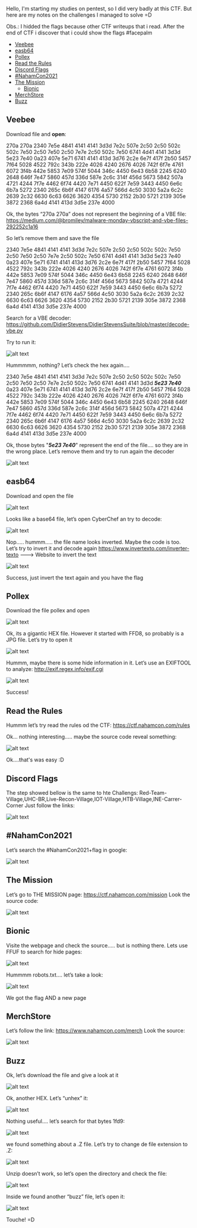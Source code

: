 Hello, I'm starting my studies on pentest, so I did very badly at this CTF. But here are my notes on the challenges I managed to solve =D

Obs.: I hidded the flags because other CTF writeups that i read. After the end of CTF i discover that i could show the flags #facepalm

* [Veebee](#veebee)
* [easb64](#easb64)
* [Pollex](#pollex)
* [Read the Rules](#read-the-rules)
* [Discord Flags](#discord-flags)
* [#NahamCon2021](#nahamcon2021)
* [The Mission](#the-mission)
  - [Bionic](#bionic)
* [MerchStore](#merchstore)
* [Buzz](#buzz)

## Veebee

Download file and **open**:

270a 270a 2340 7e5e 4841 4141 4141 3d3d
7e2c 507e 2c50 2c50 502c 502c 7e50 2c50
7e50 2c50 7e7e 2c50 502c 7e50 6741 4d41
4141 3d3d 5e23 7e40 0a23 407e 5e71 6741
4141 413d 3d76 2c2e 6e7f 417f 2b50 5457
7f64 5028 4522 792c 343b 222e 4026 4240
2676 4026 742f 6f7e 4761 6072 3f4b 442e
5853 7e09 574f 5044 346c 4450 6e43 6b58
2245 6240 2648 646f 7e47 5860 457d 336d
587e 2c6c 314f 456d 5673 5842 507a 4721
4244 7f7e 4462 6f74 4420 7e71 4450 622f
7e59 3443 4450 6e6c 6b7a 5272 2340 265c
6b6f 4147 6176 4a57 566d 4c50 3030 5a2a
6c2c 2639 2c32 6630 6c63 6626 3620 4354
5730 2152 2b30 5721 2139 305e 3872 2368
6a4d 4141 413d 3d5e 237e 4000

Ok, the bytes “270a 270a” does not represent the beginning of a VBE file:
https://medium.com/@bromiley/malware-monday-vbscript-and-vbe-files-292252c1a16

So let’s remove them and save the file

2340 7e5e 4841 4141 4141 3d3d
7e2c 507e 2c50 2c50 502c 502c 7e50 2c50
7e50 2c50 7e7e 2c50 502c 7e50 6741 4d41
4141 3d3d 5e23 7e40 0a23 407e 5e71 6741
4141 413d 3d76 2c2e 6e7f 417f 2b50 5457
7f64 5028 4522 792c 343b 222e 4026 4240
2676 4026 742f 6f7e 4761 6072 3f4b 442e
5853 7e09 574f 5044 346c 4450 6e43 6b58
2245 6240 2648 646f 7e47 5860 457d 336d
587e 2c6c 314f 456d 5673 5842 507a 4721
4244 7f7e 4462 6f74 4420 7e71 4450 622f
7e59 3443 4450 6e6c 6b7a 5272 2340 265c
6b6f 4147 6176 4a57 566d 4c50 3030 5a2a
6c2c 2639 2c32 6630 6c63 6626 3620 4354
5730 2152 2b30 5721 2139 305e 3872 2368
6a4d 4141 413d 3d5e 237e 4000

Search for a VBE decoder:
https://github.com/DidierStevens/DidierStevensSuite/blob/master/decode-vbe.py

Try to run it:

![alt text](./img/nahamcon2021-1.png?raw=true)

Hummmmm, nothing? Let’s check the hex again….

2340 7e5e 4841 4141 4141 3d3d
7e2c 507e 2c50 2c50 502c 502c 7e50 2c50
7e50 2c50 7e7e 2c50 502c 7e50 6741 4d41
4141 3d3d ***5e23 7e40*** 0a23 407e 5e71 6741
4141 413d 3d76 2c2e 6e7f 417f 2b50 5457
7f64 5028 4522 792c 343b 222e 4026 4240
2676 4026 742f 6f7e 4761 6072 3f4b 442e
5853 7e09 574f 5044 346c 4450 6e43 6b58
2245 6240 2648 646f 7e47 5860 457d 336d
587e 2c6c 314f 456d 5673 5842 507a 4721
4244 7f7e 4462 6f74 4420 7e71 4450 622f
7e59 3443 4450 6e6c 6b7a 5272 2340 265c
6b6f 4147 6176 4a57 566d 4c50 3030 5a2a
6c2c 2639 2c32 6630 6c63 6626 3620 4354
5730 2152 2b30 5721 2139 305e 3872 2368
6a4d 4141 413d 3d5e 237e 4000

Ok, those bytes "***5e23 7e40***" represent the end of the file…. so they are in the wrong place. Let’s remove them and try to run again the decoder

![alt text](./img/nahamcon2021-2.png?raw=true)


## easb64
Download and open the file

![alt text](./img/nahamcon2021-3.png?raw=true)

Looks like a base64 file, let’s open CyberChef an try to decode:

![alt text](./img/nahamcon2021-4.png?raw=true)

Nop….. hummm….. the file name looks inverted. Maybe the code is too. Let’s try to invert it and decode again
https://www.invertexto.com/inverter-texto ---> Website to invert the text

![alt text](./img/nahamcon2021-5.png?raw=true)

Success, just invert the text again and you have the flag


## Pollex
Download the file pollex and open

![alt text](./img/nahamcon2021-6.png?raw=true)

Ok, its a gigantic HEX file. However it started with FFD8, so probably is a JPG file. Let’s try to open it

![alt text](./img/nahamcon2021-7.png?raw=true)

Hummm, maybe there is some hide information in it. Let’s use an EXIFTOOL to analyze:
http://exif.regex.info/exif.cgi

![alt text](./img/nahamcon2021-8.png?raw=true)

Success!


## Read the Rules
Hummm let’s try read the rules od the CTF:
https://ctf.nahamcon.com/rules

Ok… nothing interesting….. maybe the source code reveal something:

![alt text](./img/nahamcon2021-9.png?raw=true)

Ok….that's was easy :D


## Discord Flags
The step showed bellow is the same to hte Challengs: Red-Team-Village,UHC-BR,Live-Recon-Village,IOT-Village,HTB-Village,INE-Carrer-Corner
Just follow the links:

![alt text](./img/nahamcon2021-10.png?raw=true)


## #NahamCon2021
Let’s search the #NahamCon2021+flag in google:

![alt text](./img/nahamcon2021-11.png?raw=true)

## The Mission
Let’s go to THE MISSION page: https://ctf.nahamcon.com/mission
Look the source code:

![alt text](./img/nahamcon2021-12.png?raw=true)

## Bionic
Visite the webpage and check the source….. but is nothing there. Lets use FFUF to search for hide pages:

![alt text](./img/nahamcon2021-13.png?raw=true)

Hummmm robots.txt…. let’s take a look:

![alt text](./img/nahamcon2021-14.png?raw=true)

We got the flag AND a new page

## MerchStore
Let’s follow the link: https://www.nahamcon.com/merch
Look the source:

![alt text](./img/nahamcon2021-15.png?raw=true)


## Buzz
Ok, let’s download the file and give a look at it

![alt text](./img/nahamcon2021-16.png?raw=true)

Ok, another HEX. Let’s “unhex” it:

![alt text](./img/nahamcon2021-17.png?raw=true)

Nothing useful…. let’s search for that bytes 1fd9:

![alt text](./img/nahamcon2021-18.png?raw=true)

we found something about a .Z file. Let’s try to change de file extension to .Z:

![alt text](./img/nahamcon2021-19.png?raw=true)

Unzip doesn’t work, so let’s open the directory and check the file:

![alt text](./img/nahamcon2021-20.png?raw=true)

Inside we found another “buzz” file, let’s open it:

![alt text](./img/nahamcon2021-21.png?raw=true)

Touche! =D

